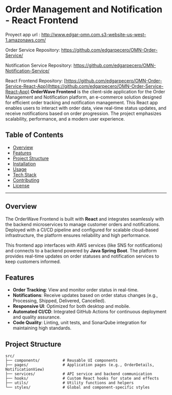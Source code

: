 # Order Management and Notification - React Frontend

Proyect app url : http://www.edgar-omn.com.s3-website-us-west-1.amazonaws.com/

Order Service Repository: https://github.com/edgarpecero/OMN-Order-Service/

Notification Service Repository: https://github.com/edgarpecero/OMN-Notification-Service/

React Frontend Repository: [https://github.com/edgarpecero/OMN-Order-Service-React-App](https://github.com/edgarpecero/OMN-Order-Service-React-App)
**OrderWave Frontend** is the client-side application for the Order Management and Notification platform, an e-commerce solution designed for efficient order tracking and notification management. This React app enables users to interact with order data, view real-time status updates, and receive notifications based on order progression. The project emphasizes scalability, performance, and a modern user experience.

## Table of Contents
- [Overview](#overview)
- [Features](#features)
- [Project Structure](#project-structure)
- [Installation](#installation)
- [Usage](#usage)
- [Tech Stack](#tech-stack)
- [Contributing](#contributing)
- [License](#license)

---

## Overview

The OrderWave Frontend is built with **React** and integrates seamlessly with the backend microservices to manage customer orders and notifications. Deployed with a CI/CD pipeline and configured for scalable cloud-based infrastructure, the platform ensures reliability and high performance.

This frontend app interfaces with AWS services (like SNS for notifications) and connects to a backend powered by **Java Spring Boot**. The platform provides real-time updates on order statuses and notification services to keep customers informed.

## Features

- **Order Tracking**: View and monitor order status in real-time.
- **Notifications**: Receive updates based on order status changes (e.g., Processing, Shipped, Delivered, Cancelled).
- **Responsive UI**: Optimized for both desktop and mobile.
- **Automated CI/CD**: Integrated GitHub Actions for continuous deployment and quality assurance.
- **Code Quality**: Linting, unit tests, and SonarQube integration for maintaining high standards.

## Project Structure

```plaintext
src/
├── components/          # Reusable UI components
├── pages/               # Application pages (e.g., OrderDetails, NotificationView)
├── services/            # API service and backend communication
├── hooks/               # Custom React hooks for state and effects
├── utils/               # Utility functions and helpers
└── styles/              # Global and component-specific styles
